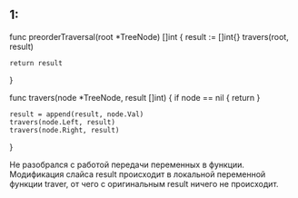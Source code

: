 ## 1:
func preorderTraversal(root *TreeNode) []int {
    result := []int{}
    travers(root, result)

    return result
}

func travers(node *TreeNode, result []int) {
    if node == nil {
        return
    }
    
    result = append(result, node.Val)
    travers(node.Left, result)
    travers(node.Right, result)
}

Не разобрался с работой передачи переменных в функции. Модификация слайса result происходит в локальной переменной функции traver, от чего с оригинальным result ничего не происходит.
